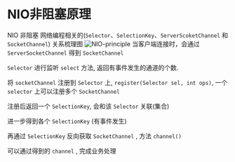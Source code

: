 # NIO非阻塞原理
NIO  非阻塞 网络编程相关的(`Selector`、`SelectionKey`、`ServerScoketChannel` 和 `SocketChannel`) 关系梳理图
![NIO-principle](/assets/NIO-principle.jpg)
当客户端连接时，会通过 `ServerSocketChannel` 得到 `SocketChannel`

`Selector` 进行监听  `select`  方法,  返回有事件发生的通道的个数.

将 `socketChannel` 注册到 `Selector` 上, `register(Selector sel, int ops)`,  一个 `selector` 上可以注册多个 `SocketChannel`

注册后返回一个 `SelectionKey`, 会和该 `Selector` 关联(集合)

进一步得到各个 `SelectionKey` (有事件发生)

再通过 `SelectionKey`	反向获取 `SocketChannel` ,  方法 `channel()`

可以通过得到的 `channel`	, 完成业务处理
